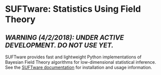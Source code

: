 # SUFTware: Statistics Using Field Theory

## *WARNING (4/2/2018): UNDER ACTIVE DEVELOPMENT. DO NOT USE YET.*

SUFTware provides fast and lightweight Python implementations of Bayesian Field Theory algorithms for low-dimensional
statistical inference. See the [SUFTware documentation](http://suftware.readthedocs.io) for installation and usage information.
